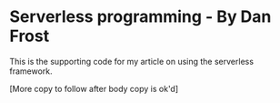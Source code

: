 # Serverless programming  - By Dan Frost

This is the supporting code for my article on using the serverless framework.

[More copy to follow after body copy is ok'd]
